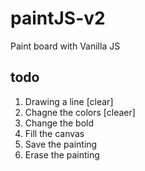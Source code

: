 # paintJS-v2

Paint board with Vanilla JS

## todo

1. Drawing a line [clear]
2. Chagne the colors [cleaer]
3. Change the bold
4. Fill the canvas
5. Save the painting
6. Erase the painting
